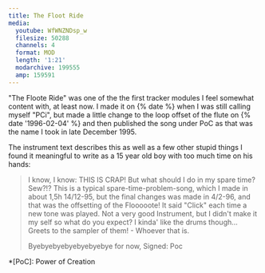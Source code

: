 ```yaml
---
title: The Floot Ride
media:
  youtube: WfWNZNDsp_w
  filesize: 50288
  channels: 4
  format: MOD
  length: '1:21'
  modarchive: 199555
  amp: 159591
---
```


"The Floote Ride" was one of the the first tracker modules I feel somewhat
content with, at least now. I made it on {% date %} when I was still calling
myself "PCi", but made a little change to the loop offset of the flute on {%
date '1996-02-04' %} and then published the song under PoC as that was the name
I took in late December 1995.

The instrument text describes this as well as a few other stupid things I found
it meaningful to write as a 15 year old boy with too much time on his hands:

> I know, I know: THIS IS CRAP! But what should I do in my spare time? Sew?!?
> This is a typical spare-time-problem-song, which I made in about 1,5h
> 14/12-95, but the final changes was made in 4/2-96, and that was the
> offsetting of the Flooooote! It said "Click" each time a new tone was
> played. Not a very good Instrument, but I didn't make it my self so what do you
> expect? I kinda' like the drums though... Greets to the sampler of them! -
> Whoever that is.
>
> Byebyebyebyebyebyebye for now, Signed: Poc

*[PoC]: Power of Creation
